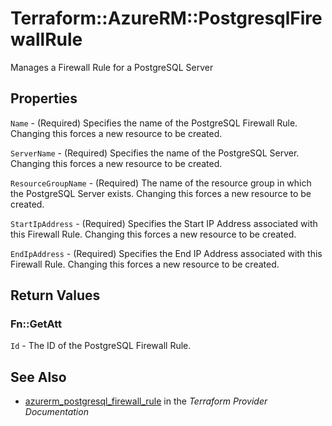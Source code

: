# Terraform::AzureRM::PostgresqlFirewallRule

Manages a Firewall Rule for a PostgreSQL Server

## Properties

`Name` - (Required) Specifies the name of the PostgreSQL Firewall Rule. Changing this forces a
new resource to be created.

`ServerName` - (Required) Specifies the name of the PostgreSQL Server. Changing this forces a new resource to be created.

`ResourceGroupName` - (Required) The name of the resource group in which the PostgreSQL Server exists. Changing this forces a new resource to be created.

`StartIpAddress` - (Required) Specifies the Start IP Address associated with this Firewall Rule. Changing this forces a new resource to be created.

`EndIpAddress` - (Required) Specifies the End IP Address associated with this Firewall Rule. Changing this forces a new resource to be created.


## Return Values

### Fn::GetAtt

`Id` - The ID of the PostgreSQL Firewall Rule.

## See Also

* [azurerm_postgresql_firewall_rule](https://www.terraform.io/docs/providers/azurerm/r/postgresql_firewall_rule.html) in the _Terraform Provider Documentation_
